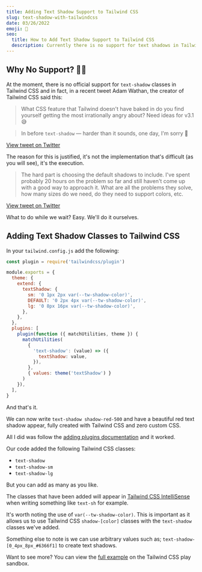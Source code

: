 ```yaml
---
title: Adding Text Shadow Support to Tailwind CSS
slug: text-shadow-with-tailwindcss
date: 03/26/2022
emoji: 👤
seo:
  title: How to Add Text Shadow Support to Tailwind CSS
  description: Currently there is no support for text shadows in Tailwind CSS, even though it's one of the most requested features. Find out how to add it yourself.
---
```


## Why No Support? 🤷‍♂️

At the moment, there is no official support for `text-shadow` classes in Tailwind CSS and in fact, in a recent tweet Adam Wathan, the creator of Tailwind CSS said this:

> What CSS feature that Tailwind doesn't have baked in do you find yourself getting the most irrationally angry about? Need ideas for v3.1 😅

> In before `text-shadow` — harder than it sounds, one day, I'm sorry 👀

[View tweet on Twitter](https://twitter.com/adamwathan/status/1507431966412611591?s=20&t=augWHUcu8eIqNRWNCAAn9Q)

The reason for this is justified, it's not the implementation that's difficult (as you will see), it's the execution.

> The hard part is choosing the default shadows to include. I've spent probably 20 hours on the problem so far and still haven't come up with a good way to approach it. What are all the problems they solve, how many sizes do we need, do they need to support colors, etc.

[View tweet on Twitter](https://twitter.com/adamwathan/status/1507433677927727104?s=20&t=NTtEa-65fs_7MWFxra0Icw)

What to do while we wait? Easy. We'll do it ourselves.

## Adding Text Shadow Classes to Tailwind CSS

In your `tailwind.config.js` add the following:

```js
const plugin = require('tailwindcss/plugin')

module.exports = {
  theme: {
    extend: {
      textShadow: {
        sm: '0 1px 2px var(--tw-shadow-color)',
        DEFAULT: '0 2px 4px var(--tw-shadow-color)',
        lg: '0 8px 16px var(--tw-shadow-color)',
      },
    },
  },
  plugins: [
    plugin(function ({ matchUtilities, theme }) {
      matchUtilities(
        {
          'text-shadow': (value) => ({
            textShadow: value,
          }),
        },
        { values: theme('textShadow') }
      )
    }),
  ],
}
```

And that's it.

We can now write `text-shadow shadow-red-500` and have a beautiful red text shadow appear, fully created with Tailwind CSS and zero custom CSS.

All I did was follow the [adding plugins documentation](https://tailwindcss.com/docs/plugins#adding-utilities) and it worked.

Our code added the following Tailwind CSS classes:

- `text-shadow`
- `text-shadow-sm`
- `text-shadow-lg`

But you can add as many as you like.

The classes that have been added will appear in [Tailwind CSS IntelliSense](https://tailwindcss.com/docs/editor-setup#intelli-sense-for-vs-code) when writing something like `text-sh` for example.

It's worth noting the use of `var(--tw-shadow-color)`. This is important as it allows us to use Tailwind CSS `shadow-[color]` classes with the `text-shadow` classes we've added.

Something else to note is we can use arbitrary values such as; `text-shadow-[0_4px_8px_#6366f1]` to create text shadows.

Want to see more? You can view the [full example](https://play.tailwindcss.com/wJi9jhaOyb) on the Tailwind CSS play sandbox.
